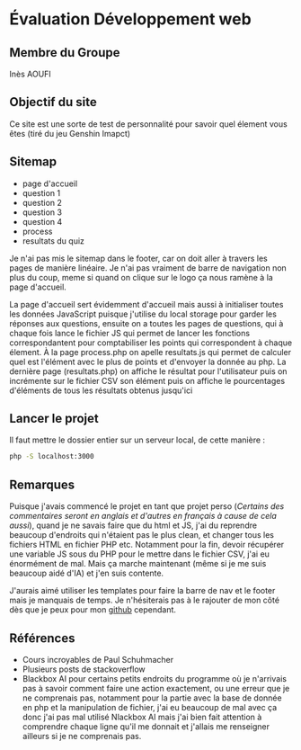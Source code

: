 # Évaluation Développement web
## Membre du Groupe
Inès AOUFI

## Objectif du site
Ce site est une sorte de test de personnalité pour savoir quel élement vous êtes (tiré du jeu Genshin Imapct)

## Sitemap
- page d'accueil
- question 1
- question 2
- question 3
- question 4
- process
- resultats du quiz

Je n'ai pas mis le sitemap dans le footer, car on doit aller à travers les pages de manière linéaire.
Je n'ai pas vraiment de barre de navigation non plus du coup, meme si quand on clique sur le logo ça nous ramène à la page d'accueil.

La page d'accueil sert évidemment d'accueil mais aussi à initialiser toutes les données JavaScript puisque j'utilise du local storage pour garder les réponses aux questions, ensuite on a toutes les pages de questions, qui à chaque fois lance le fichier JS qui permet de lancer les fonctions correspondantent pour comptabiliser les points qui correspondent à chaque élement. À la page process.php on apelle resultats.js qui permet de calculer quel est l'élément avec le plus de points et d'envoyer la donnée au php. La dernière page (resultats.php) on affiche le résultat pour l'utilisateur puis on incrémente sur le fichier CSV son élément puis on affiche le pourcentages d'éléments de tous les résultats obtenus jusqu'ici

## Lancer le projet
Il faut mettre le dossier entier sur un serveur local, de cette manière :
```bash
php -S localhost:3000
```

## Remarques
Puisque j'avais commencé le projet en tant que projet perso (*Certains des commentaires seront en anglais et d'autres en français à cause de cela aussi*), quand je ne savais faire que du html et JS, j'ai du reprendre beaucoup d'endroits qui n'étaient pas le plus clean, et changer tous les fichiers HTML en fichier PHP etc. Notamment pour la fin, devoir récupérer une variable JS sous du PHP pour le mettre dans le fichier CSV, j'ai eu énormément de mal. Mais ça marche maintenant (même si je me suis beaucoup aidé d'IA) et j'en suis contente.

J'aurais aimé utiliser les templates pour faire la barre de nav et le footer mais je manquais de temps. Je n'hésiterais pas à le rajouter de mon côté dès que je peux pour mon [github](https://ines-aoufi.github.io/) cependant.

## Références
- Cours incroyables de Paul Schuhmacher
- Plusieurs posts de stackoverflow
- Blackbox AI pour certains petits endroits du programme où je n'arrivais pas à savoir comment faire une action exactement, ou une erreur que je ne comprenais pas, notamment pour la partie avec la base de donnée en php et la manipulation de fichier, j'ai eu beaucoup de mal avec ça donc j'ai pas mal utilisé Nlackbox AI mais j'ai bien fait attention à comprendre chaque ligne qu'il me donnait et j'allais me renseigner ailleurs si je ne comprenais pas.